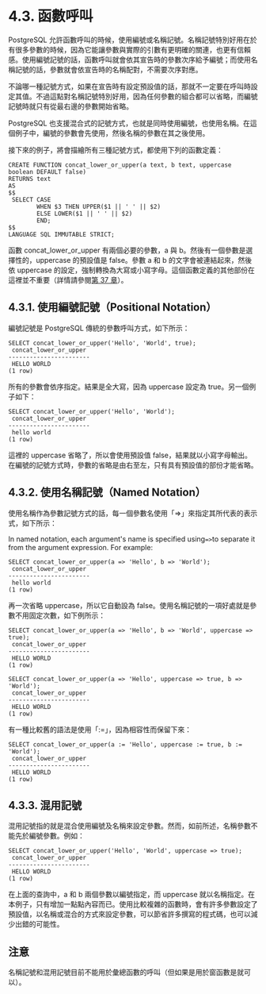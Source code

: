 # 4.3. 函數呼叫

PostgreSQL 允許函數呼叫的時候，使用編號或名稱記號。名稱記號特別好用在於有很多參數的時候，因為它能讓參數與實際的引數有更明確的關連，也更有信賴感。使用編號記號的話，函數呼叫就會依其宣告時的參數次序給予編號；而使用名稱記號的話，參數就會依宣告時的名稱配對，不需要次序對應。

不論哪一種記號方式，如果在宣告時有設定預設值的話，那就不一定要在呼叫時設定其值。不過這點對名稱記號特別好用，因為任何參數的組合都可以省略，而編號記號時就只有從最右邊的參數開始省略。

PostgreSQL 也支援混合式的記號方式，也就是同時使用編號，也使用名稱。在這個例子中，編號的參數會先使用，然後名稱的參數在其之後使用。

接下來的例子，將會描繪所有三種記號方式，都使用下列的函數定義：

```
CREATE FUNCTION concat_lower_or_upper(a text, b text, uppercase boolean DEFAULT false)
RETURNS text
AS
$$
 SELECT CASE
        WHEN $3 THEN UPPER($1 || ' ' || $2)
        ELSE LOWER($1 || ' ' || $2)
        END;
$$
LANGUAGE SQL IMMUTABLE STRICT;
```

函數 concat\_lower\_or\_upper 有兩個必要的參數，a 與 b。然後有一個參數是選擇性的，uppercase 的預設值是 false。參數 a 和 b 的文字會被連結起來，然後依 uppercase 的設定，強制轉換為大寫或小寫字母。這個函數定義的其他部份在這裡並不重要（詳情請參閱[第 37 章](https://github.com/pgsql-tw/documents/tree/a096b206440e1ac8cdee57e1ae7a74730f0ee146/v-server-programming/extending-sql.md)）。

## 4.3.1. 使用編號記號（Positional Notation）

編號記號是 PostgreSQL 傳統的參數呼叫方式，如下所示：

```
SELECT concat_lower_or_upper('Hello', 'World', true);
 concat_lower_or_upper 
-----------------------
 HELLO WORLD
(1 row)
```

所有的參數會依序指定。結果是全大寫，因為 uppercase 設定為 true。另一個例子如下：

```
SELECT concat_lower_or_upper('Hello', 'World');
 concat_lower_or_upper 
-----------------------
 hello world
(1 row)
```

這裡的 uppercase 省略了，所以會使用預設值 false，結果就以小寫字母輸出。在編號的記號方式時，參數的省略是由右至左，只有具有預設值的部份才能省略。

## 4.3.2. 使用名稱記號（Named Notation）

使用名稱作為參數記號方式的話，每一個參數名使用「=>」來指定其所代表的表示式，如下所示：

In named notation, each argument's name is specified using`=>`to separate it from the argument expression. For example:

```
SELECT concat_lower_or_upper(a => 'Hello', b => 'World');
 concat_lower_or_upper 
-----------------------
 hello world
(1 row)
```

再一次省略 uppercase，所以它自動設為 false。使用名稱記號的一項好處就是參數不用固定次數，如下例所示：

```
SELECT concat_lower_or_upper(a => 'Hello', b => 'World', uppercase => true);
 concat_lower_or_upper 
-----------------------
 HELLO WORLD
(1 row)

SELECT concat_lower_or_upper(a => 'Hello', uppercase => true, b => 'World');
 concat_lower_or_upper 
-----------------------
 HELLO WORLD
(1 row)
```

有一種比較舊的語法是使用「:=」，因為相容性而保留下來：

```
SELECT concat_lower_or_upper(a := 'Hello', uppercase := true, b := 'World');
 concat_lower_or_upper 
-----------------------
 HELLO WORLD
(1 row)
```

## 4.3.3. 混用記號

混用記號指的就是混合使用編號及名稱來設定參數。然而，如前所述，名稱參數不能先於編號參數。例如：

```
SELECT concat_lower_or_upper('Hello', 'World', uppercase => true);
 concat_lower_or_upper 
-----------------------
 HELLO WORLD
(1 row)
```

在上面的查詢中，a 和 b 兩個參數以編號指定，而 uppercase 就以名稱指定。在本例子，只有增加一點點內容而已。使用比較複雜的函數時，會有許多參數設定了預設值，以名稱或混合的方式來設定參數，可以節省許多撰寫的程式碼，也可以減少出錯的可能性。

## 注意

名稱記號和混用記號目前不能用於彙總函數的呼叫（但如果是用於窗函數是就可以）。
